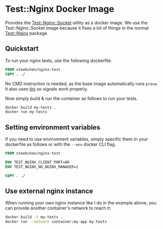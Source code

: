 # Test::Nginx Docker Image

Provides the [Test::Nginx::Socket](https://metacpan.org/pod/Test::Nginx::Socket) utility as a docker image. We use the Test::Nginx::Socket image because it fixes a lot of things in the normal [Test::Nginx](https://github.com/openresty/test-nginx) package.

## Quickstart

To run your nginx tests, use the following dockerfile.

```Dockerfile
FROM steebchen/nginx-test
COPY . ./
```

No CMD instruction is needed, as the base image automatically runs `prove`.
It also uses [tini](https://github.com/krallin/tini) so signals work properly.

Now simply build & run the container as follows to run your tests.

```bash
docker build my-tests .
docker run my-tests
```

## Setting environment variables

If you need to use environment variables, simply specific them in your dockerfile as follows or with the `--env` docker CLI flag.

```Dockerfile
FROM steebchen/nginx-test

ENV TEST_NGINX_CLIENT_PORT=80
ENV TEST_NGINX_NO_NGINX_MANAGER=1

COPY . ./
```

## Use external nginx instance

When running your own nginx instance like I do in the example above, you can provide another container's network to reach it:

```bash
docker build -t my-tests .
docker run --network container:my-app my-tests
```
